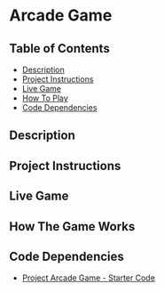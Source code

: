 Arcade Game
===============================

## Table of Contents

* [Description](#description)
* [Project Instructions](#project-instructions)
* [Live Game](#live-game)
* [How To Play](#how-to-play)
* [Code Dependencies](#code-dependencies)

## Description

## Project Instructions

## Live Game

## How The Game Works

## Code Dependencies

- [Project Arcade Game - Starter Code](https://github.com/udacity/frontend-nanodegree-arcade-game)